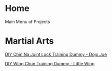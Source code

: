 # Home
Main Menu of Projects

# Martial Arts
[DIY Chin Na Joint Lock Training Dummy - Dojo Joe](https://github.com/TrackerLounge/DojoJoe)

[DIY Wing Chun Training Dummy - Little Wing](https://github.com/TrackerLounge/LittleWing)
